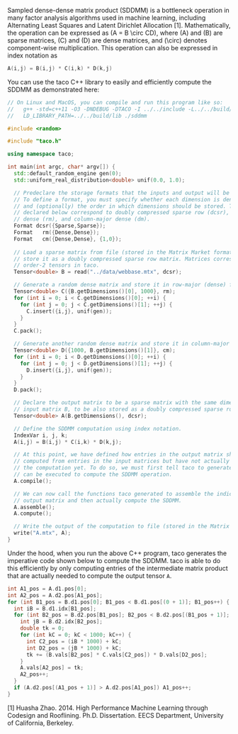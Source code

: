 Sampled dense-dense matrix product (SDDMM) is a bottleneck operation in many factor analysis algorithms used in machine learning, including Alternating 
Least Squares and Latent Dirichlet Allocation [1]. Mathematically, the operation can be expressed as \(A = B \circ CD\), where \(A\) and \(B\) are sparse matrices, \(C\) and \(D\) are dense matrices, and \(\circ\) denotes component-wise multiplication. This operation can also be expressed in index notation as 

```c++
A(i,j) = B(i,j) * C(i,k) * D(k,j)
```

You can use the taco C++ library to easily and efficiently compute the SDDMM as demonstrated here:

```c++
// On Linux and MacOS, you can compile and run this program like so:
//   g++ -std=c++11 -O3 -DNDEBUG -DTACO -I ../../include -L../../build/lib -ltaco sddmm.cpp -o sddmm
//   LD_LIBRARY_PATH=../../build/lib ./sddmm

#include <random>

#include "taco.h"

using namespace taco;

int main(int argc, char* argv[]) {
  std::default_random_engine gen(0);
  std::uniform_real_distribution<double> unif(0.0, 1.0);

  // Predeclare the storage formats that the inputs and output will be stored as.
  // To define a format, you must specify whether each dimension is dense or sparse 
  // and (optionally) the order in which dimensions should be stored. The formats 
  // declared below correspond to doubly compressed sparse row (dcsr), row-major 
  // dense (rm), and column-major dense (dm).
  Format dcsr({Sparse,Sparse});
  Format   rm({Dense,Dense});
  Format   cm({Dense,Dense}, {1,0});
  
  // Load a sparse matrix from file (stored in the Matrix Market format) and 
  // store it as a doubly compressed sparse row matrix. Matrices correspond to
  // order-2 tensors in taco.
  Tensor<double> B = read("../data/webbase.mtx", dcsr);

  // Generate a random dense matrix and store it in row-major (dense) format.
  Tensor<double> C({B.getDimensions()[0], 1000}, rm);
  for (int i = 0; i < C.getDimensions()[0]; ++i) {
    for (int j = 0; j < C.getDimensions()[1]; ++j) {
      C.insert({i,j}, unif(gen));
    }
  }
  C.pack();

  // Generate another random dense matrix and store it in column-major format.
  Tensor<double> D({1000, B.getDimensions()[1]}, cm);
  for (int i = 0; i < D.getDimensions()[0]; ++i) {
    for (int j = 0; j < D.getDimensions()[1]; ++j) {
      D.insert({i,j}, unif(gen));
    }
  }
  D.pack();

  // Declare the output matrix to be a sparse matrix with the same dimensions as 
  // input matrix B, to be also stored as a doubly compressed sparse row matrix.
  Tensor<double> A(B.getDimensions(), dcsr);

  // Define the SDDMM computation using index notation.
  IndexVar i, j, k;
  A(i,j) = B(i,j) * C(i,k) * D(k,j);

  // At this point, we have defined how entries in the output matrix should be 
  // computed from entries in the input matrices but have not actually performed 
  // the computation yet. To do so, we must first tell taco to generate code that 
  // can be executed to compute the SDDMM operation.
  A.compile();

  // We can now call the functions taco generated to assemble the indices of the 
  // output matrix and then actually compute the SDDMM.
  A.assemble();
  A.compute();

  // Write the output of the computation to file (stored in the Matrix Market format).
  write("A.mtx", A);
}
```

Under the hood, when you run the above C++ program, taco generates the imperative code shown below to compute the SDDMM. taco is able to do this efficiently by only computing entries of the intermediate matrix product that are actually needed to compute the output tensor `A`.

```c++
int A1_pos = A.d1.pos[0];
int A2_pos = A.d2.pos[A1_pos];
for (int B1_pos = B.d1.pos[0]; B1_pos < B.d1.pos[(0 + 1)]; B1_pos++) {
  int iB = B.d1.idx[B1_pos];
  for (int B2_pos = B.d2.pos[B1_pos]; B2_pos < B.d2.pos[(B1_pos + 1)]; B2_pos++) {
    int jB = B.d2.idx[B2_pos];
    double tk = 0;
    for (int kC = 0; kC < 1000; kC++) {
      int C2_pos = (iB * 1000) + kC;
      int D2_pos = (jB * 1000) + kC;
      tk += (B.vals[B2_pos] * C.vals[C2_pos]) * D.vals[D2_pos];
    }
    A.vals[A2_pos] = tk;
    A2_pos++;
  }
  if (A.d2.pos[(A1_pos + 1)] > A.d2.pos[A1_pos]) A1_pos++;
}
```

[1] Huasha Zhao. 2014. High Performance Machine Learning through Codesign and Rooflining. Ph.D. Dissertation. EECS Department, University of California, Berkeley. 
